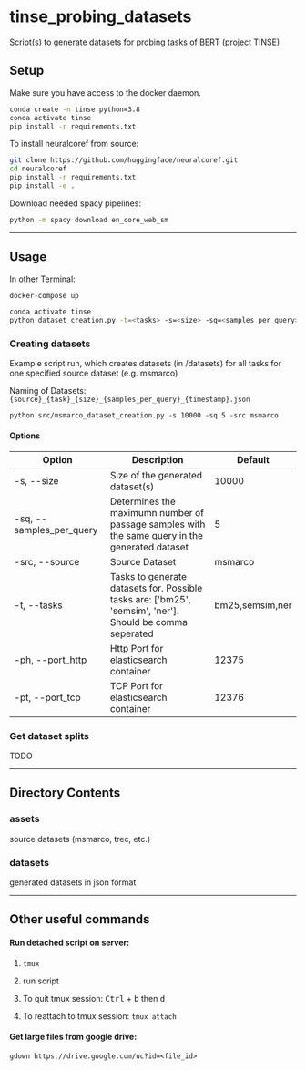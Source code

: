 # tinse_probing_datasets
Script(s) to generate datasets for probing tasks of BERT (project TINSE)



## Setup

Make sure you have access to the docker daemon.

```sh
conda create -n tinse python=3.8
conda activate tinse
pip install -r requirements.txt
```

To install neuralcoref from source:
```sh
git clone https://github.com/huggingface/neuralcoref.git
cd neuralcoref
pip install -r requirements.txt
pip install -e .
```

Download needed spacy pipelines:

```sh
python -m spacy download en_core_web_sm
```

***

## Usage
In other Terminal:
```sh
docker-compose up
```

```sh
conda activate tinse
python dataset_creation.py -t=<tasks> -s=<size> -sq=<samples_per_query> ...
```


### Creating datasets

Example script run, which creates datasets (in /datasets) for all tasks for one specified source dataset (e.g. msmarco)

Naming of Datasets: ``{source}_{task}_{size}_{samples_per_query}_{timestamp}.json``

```python src/msmarco_dataset_creation.py -s 10000 -sq 5 -src msmarco```

#### Options
| Option      | Description | Default  |
| ----------- | ----------- | ----------- |
| -s, --size      | Size of the generated dataset(s) | 10000|
| -sq, --samples_per_query   | Determines the maximumn number of passage samples with the same query in the generated dataset         |  5 |
| -src, --source   | Source Dataset  | msmarco |
| -t, --tasks   | Tasks to generate datasets for. Possible tasks are: ['bm25', 'semsim', 'ner']. Should be comma seperated  | bm25,semsim,ner |
| -ph, --port_http   | Http Port for elasticsearch container  | 12375 |
| -pt, --port_tcp   | TCP Port for elasticsearch container  | 12376 |

### Get dataset splits

TODO

***

## Directory Contents

### assets
source datasets (msmarco, trec, etc.)

### datasets
generated datasets in json format

***

## Other useful commands

#### Run detached script on server:

1. ```tmux```

2. run script

3. To quit tmux session: <kbd>Ctrl</kbd> + <kbd>b</kbd> then <kbd>d</kbd>

4. To reattach to tmux session: ```tmux attach```

#### Get large files from google drive:

```gdown https://drive.google.com/uc?id=<file_id>```